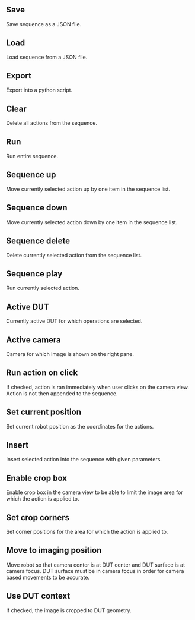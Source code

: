 ## Save

Save sequence as a JSON file.

## Load

Load sequence from a JSON file.

## Export

Export into a python script.

## Clear

Delete all actions from the sequence.

## Run

Run entire sequence.

## Sequence up

Move currently selected action up by one item in the sequence list.

## Sequence down

Move currently selected action down by one item in the sequence list.

## Sequence delete

Delete currently selected action from the sequence list.

## Sequence play

Run currently selected action.

## Active DUT

Currently active DUT for which operations are selected.

## Active camera

Camera for which image is shown on the right pane.

## Run action on click

If checked, action is ran immediately when user clicks on the camera view. Action is not then appended to the sequence.

## Set current position

Set current robot position as the coordinates for the actions.

## Insert

Insert selected action into the sequence with given parameters.

## Enable crop box

Enable crop box in the camera view to be able to limit the image area for which the action is applied to.

## Set crop corners

Set corner positions for the area for which the action is applied to.

## Move to imaging position

Move robot so that camera center is at DUT center and DUT surface is at camera focus.
DUT surface must be in camera focus in order for camera based movements to be accurate.

## Use DUT context

If checked, the image is cropped to DUT geometry.
